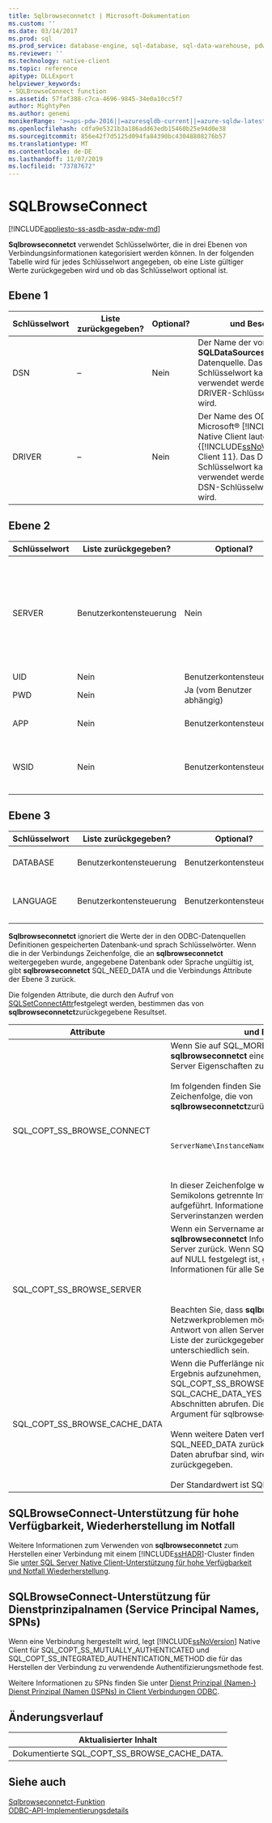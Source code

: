 ```yaml
---
title: Sqlbrowseconnetct | Microsoft-Dokumentation
ms.custom: ''
ms.date: 03/14/2017
ms.prod: sql
ms.prod_service: database-engine, sql-database, sql-data-warehouse, pdw
ms.reviewer: ''
ms.technology: native-client
ms.topic: reference
apitype: DLLExport
helpviewer_keywords:
- SQLBrowseConnect function
ms.assetid: 57faf388-c7ca-4696-9845-34e0a10cc5f7
author: MightyPen
ms.author: genemi
monikerRange: '>=aps-pdw-2016||=azuresqldb-current||=azure-sqldw-latest||>=sql-server-2016||=sqlallproducts-allversions||>=sql-server-linux-2017||=azuresqldb-mi-current'
ms.openlocfilehash: cdfa9e5321b3a186add63edb15460b25e94d0e38
ms.sourcegitcommit: 856e42f7d5125d094fa84390bc43048808276b57
ms.translationtype: MT
ms.contentlocale: de-DE
ms.lasthandoff: 11/07/2019
ms.locfileid: "73787672"
---
```

# <a name="sqlbrowseconnect"></a>SQLBrowseConnect
[!INCLUDE[appliesto-ss-asdb-asdw-pdw-md](../../includes/appliesto-ss-asdb-asdw-pdw-md.md)]

  **Sqlbrowseconnetct** verwendet Schlüsselwörter, die in drei Ebenen von Verbindungsinformationen kategorisiert werden können. In der folgenden Tabelle wird für jedes Schlüsselwort angegeben, ob eine Liste gültiger Werte zurückgegeben wird und ob das Schlüsselwort optional ist.  
  
## <a name="level-1"></a>Ebene 1  
  
|Schlüsselwort|Liste zurückgegeben?|Optional?|und Beschreibung|  
|-------------|--------------------|---------------|-----------------|  
|DSN|–|Nein|Der Name der von **SQLDataSources**zurückgegebenen Datenquelle. Das DSN-Schlüsselwort kann nicht verwendet werden, wenn das DRIVER-Schlüsselwort verwendet wird.|  
|DRIVER|–|Nein|Der Name des ODBC-Treibers für Microsoft® [!INCLUDE[ssNoVersion](../../includes/ssnoversion-md.md)] Native Client lautet {[!INCLUDE[ssNoVersion](../../includes/ssnoversion-md.md)] Native Client 11}. Das DRIVER-Schlüsselwort kann nicht verwendet werden, wenn das DSN-Schlüsselwort verwendet wird.|  
  
## <a name="level-2"></a>Ebene 2  
  
|Schlüsselwort|Liste zurückgegeben?|Optional?|und Beschreibung|  
|-------------|--------------------|---------------|-----------------|  
|SERVER|Benutzerkontensteuerung|Nein|Name des Servers in dem Netzwerk, auf dem die Datenquelle gespeichert ist. Für den Server kann der Begriff "(local)" eingegeben werden. In diesem Fall kann eine lokale Kopie von [!INCLUDE[ssNoVersion](../../includes/ssnoversion-md.md)] verwendet werden, auch wenn dies keine vernetzte Version ist.|  
|UID|Nein|Benutzerkontensteuerung|Benutzeranmelde-ID.|  
|PWD|Nein|Ja (vom Benutzer abhängig)|Vom Benutzer angegebenes Kennwort.|  
|APP|Nein|Benutzerkontensteuerung|Der Name der Anwendung, die **sqlbrowseconnetct**aufrufen.|  
|WSID|Nein|Benutzerkontensteuerung|Workstation-ID. Dies ist normalerweise der Netzwerkname des Computers, auf dem die Anwendung ausgeführt wird.|  
  
## <a name="level-3"></a>Ebene 3  
  
|Schlüsselwort|Liste zurückgegeben?|Optional?|und Beschreibung|  
|-------------|--------------------|---------------|-----------------|  
|DATABASE|Benutzerkontensteuerung|Benutzerkontensteuerung|Name der [!INCLUDE[ssNoVersion](../../includes/ssnoversion-md.md)]-Datenbank.|  
|LANGUAGE|Benutzerkontensteuerung|Benutzerkontensteuerung|Von [!INCLUDE[ssNoVersion](../../includes/ssnoversion-md.md)] verwendete Landessprache.|  
  
 **Sqlbrowseconnetct** ignoriert die Werte der in den ODBC-Datenquellen Definitionen gespeicherten Datenbank-und sprach Schlüsselwörter. Wenn die in der Verbindungs Zeichenfolge, die an **sqlbrowseconnetct** weitergegeben wurde, angegebene Datenbank oder Sprache ungültig ist, gibt **sqlbrowseconnetct** SQL_NEED_DATA und die Verbindungs Attribute der Ebene 3 zurück.  
  
 Die folgenden Attribute, die durch den Aufruf von [SQLSetConnectAttr](../../relational-databases/native-client-odbc-api/sqlsetconnectattr.md)festgelegt werden, bestimmen das von **sqlbrowseconnetct**zurückgegebene Resultset.  
  
|Attribute|und Beschreibung|  
|---------------|-----------------|  
|SQL_COPT_SS_BROWSE_CONNECT|Wenn Sie auf SQL_MORE_INFO_YES festgelegt ist, gibt **sqlbrowseconnetct** eine erweiterte Zeichenfolge mit Server Eigenschaften zurück.<br /><br /> Im folgenden finden Sie ein Beispiel für eine erweiterte Zeichenfolge, die von **sqlbrowseconnetct**zurückgegeben wird:<br /><br /> <br /><br /> `ServerName\InstanceName;Clustered:No;Version:8.00.131`<br /><br /> <br /><br /> In dieser Zeichenfolge werden verschiedene durch Semikolons getrennte Informationen zum Server aufgeführt. Informationen zu verschiedenen Serverinstanzen werden durch Kommas getrennt.|  
|SQL_COPT_SS_BROWSE_SERVER|Wenn ein Servername angegeben wird, gibt **sqlbrowseconnetct** Informationen für den angegebenen Server zurück. Wenn SQL_COPT_SS_BROWSE_SERVER auf NULL festgelegt ist, gibt **sqlbrowseconnetct** Informationen für alle Server in der Domäne zurück.<br /><br /> <br /><br /> Beachten Sie, dass **sqlbrowseconnetct** aufgrund von Netzwerkproblemen möglicherweise keine rechtzeitige Antwort von allen Servern empfängt. Daher kann die Liste der zurückgegebenen Server bei jeder Anforderung unterschiedlich sein.|  
|SQL_COPT_SS_BROWSE_CACHE_DATA|Wenn die Pufferlänge nicht groß genug ist, um das Ergebnis aufzunehmen, können Sie das Attribut SQL_COPT_SS_BROWSE_CACHE_DATA auf SQL_CACHE_DATA_YES festlegen und Daten in Abschnitten abrufen. Diese Länge wird im BufferLength-Argument für sqlbrowseconnetct angegeben.<br /><br /> Wenn weitere Daten verfügbar sind, wird SQL_NEED_DATA zurückgegeben. Wenn keine weiteren Daten abrufbar sind, wird SQL_SUCCESS zurückgegeben.<br /><br /> Der Standardwert ist SQL_CACHE_DATA_NO.|  
  
## <a name="sqlbrowseconnect-support-for-high-availability-disaster-recovery"></a>SQLBrowseConnect-Unterstützung für hohe Verfügbarkeit, Wiederherstellung im Notfall  
 Weitere Informationen zum Verwenden von **sqlbrowseconnetct** zum Herstellen einer Verbindung mit einem [!INCLUDE[ssHADR](../../includes/sshadr-md.md)]-Cluster finden Sie [unter SQL Server Native Client-Unterstützung für hohe Verfügbarkeit und Notfall Wiederherstellung](../../relational-databases/native-client/features/sql-server-native-client-support-for-high-availability-disaster-recovery.md).  
  
## <a name="sqlbrowseconnect-support-for-service-principal-names-spns"></a>SQLBrowseConnect-Unterstützung für Dienstprinzipalnamen (Service Principal Names, SPNs)  
 Wenn eine Verbindung hergestellt wird, legt [!INCLUDE[ssNoVersion](../../includes/ssnoversion-md.md)] Native Client für SQL_COPT_SS_MUTUALLY_AUTHENTICATED und SQL_COPT_SS_INTEGRATED_AUTHENTICATION_METHOD die für das Herstellen der Verbindung zu verwendende Authentifizierungsmethode fest.  
  
 Weitere Informationen zu SPNs finden Sie unter [Dienst Prinzipal &#40;Namen-&#41; Dienst Prinzipal &#40;Namen (&#41;SPNs) in Client Verbindungen ODBC](../../relational-databases/native-client/odbc/service-principal-names-spns-in-client-connections-odbc.md).  
  
## <a name="change-history"></a>Änderungsverlauf  
  
|Aktualisierter Inhalt|  
|---------------------|  
|Dokumentierte SQL_COPT_SS_BROWSE_CACHE_DATA.|  
  
## <a name="see-also"></a>Siehe auch  
 [Sqlbrowseconnetct-Funktion](https://go.microsoft.com/fwlink/?LinkId=59329)   
 [ODBC-API-Implementierungsdetails](../../relational-databases/native-client-odbc-api/odbc-api-implementation-details.md)  
  
  
